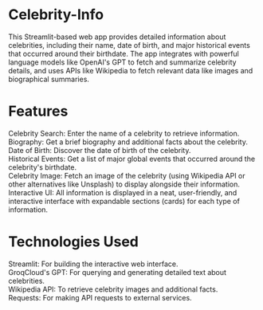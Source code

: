 # Celebrity-Info

This Streamlit-based web app provides detailed information about celebrities, including their name, date of birth, and major historical events that occurred around their birthdate. The app integrates with powerful language models like OpenAI's GPT to fetch and summarize celebrity details, and uses APIs like Wikipedia to fetch relevant data like images and biographical summaries.

# Features
Celebrity Search: Enter the name of a celebrity to retrieve information.  
Biography: Get a brief biography and additional facts about the celebrity.  
Date of Birth: Discover the date of birth of the celebrity.  
Historical Events: Get a list of major global events that occurred around the celebrity's birthdate.  
Celebrity Image: Fetch an image of the celebrity (using Wikipedia API or other alternatives like Unsplash) to display alongside their information.  
Interactive UI: All information is displayed in a neat, user-friendly, and interactive interface with expandable sections (cards) for each type of information.  

# Technologies Used
Streamlit: For building the interactive web interface.   
GroqCloud's GPT: For querying and generating detailed text about celebrities.  
Wikipedia API: To retrieve celebrity images and additional facts.  
Requests: For making API requests to external services.  
